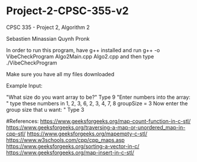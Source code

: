 # Project-2-CPSC-355-v2
CPSC 335 - Project 2, Algorithm 2

Sebastien Minassian
Quynh Pronk 

In order to run this program, have g++ installed and run g++ -o VibeCheckProgram Algo2Main.cpp Algo2.cpp
and then type ./VibeCheckProgram

Make sure you have all my files downloaded


Example Input: 

"What size do you want array to be?"
Type 9
"Enter numbers into the array: "
type these numbers in 1, 2, 3, 6, 2, 3, 4, 7, 8
groupSize = 3
Now enter the group size that u want: "
Type 3




#References:
https://www.geeksforgeeks.org/map-count-function-in-c-stl/
https://www.geeksforgeeks.org/traversing-a-map-or-unordered_map-in-cpp-stl/
https://www.geeksforgeeks.org/mapempty-c-stl/
https://www.w3schools.com/cpp/cpp_maps.asp
https://www.geeksforgeeks.org/sorting-a-vector-in-c/
https://www.geeksforgeeks.org/map-insert-in-c-stl/
